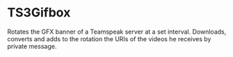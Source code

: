 TS3Gifbox
================

Rotates the GFX banner of a Teamspeak server at a set interval.
Downloads, converts and adds to the rotation the URIs of the videos he receives by private message.
